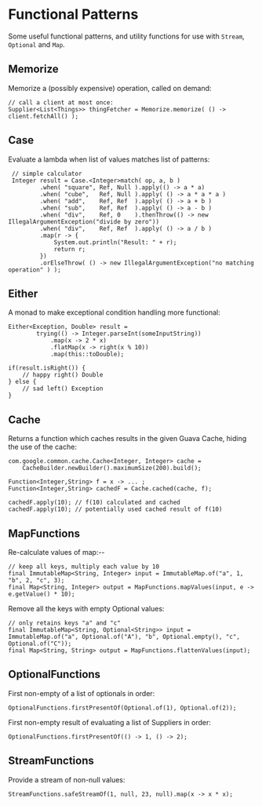 # Functional Patterns

Some useful functional patterns, and utility functions for use with ```Stream```, ```Optional``` and ```Map```.


## Memorize

Memorize a (possibly expensive) operation, called on demand:

    // call a client at most once:
    Supplier<List<Things>> thingFetcher = Memorize.memorize( () -> client.fetchAll() );

## Case
Evaluate a lambda when list of values matches list of patterns:

     // simple calculator
     Integer result = Case.<Integer>match( op, a, b )
             .when( "square", Ref, Null ).apply(() -> a * a)
             .when( "cube",   Ref, Null ).apply( () -> a * a * a )
             .when( "add",    Ref, Ref  ).apply( () -> a + b )
             .when( "sub",    Ref, Ref  ).apply( () -> a - b )
             .when( "div",    Ref, 0    ).thenThrow(() -> new IllegalArgumentException("divide by zero"))
             .when( "div",    Ref, Ref  ).apply( () -> a / b )
             .map(r -> {
                 System.out.println("Result: " + r);
                 return r;
             })
             .orElseThrow( () -> new IllegalArgumentException("no matching operation" ) );

## Either
A monad to make exceptional condition handling more functional:

    Either<Exception, Double> result =
            trying(() -> Integer.parseInt(someInputString))
                .map(x -> 2 * x)
                .flatMap(x -> right(x % 10))
                .map(this::toDouble);

    if(result.isRight()) {
        // happy right() Double
    } else {
        // sad left() Exception
    }

## Cache
Returns a function which caches results in the given Guava Cache, hiding the use of the cache:

    com.google.common.cache.Cache<Integer, Integer> cache =
        CacheBuilder.newBuilder().maximumSize(200).build();

    Function<Integer,String> f = x -> ... ;
    Function<Integer,String> cachedF = Cache.cached(cache, f);

    cachedF.apply(10); // f(10) calculated and cached
    cachedF.apply(10); // potentially used cached result of f(10)

## MapFunctions

Re-calculate values of map:--

    // keep all keys, multiply each value by 10
    final ImmutableMap<String, Integer> input = ImmutableMap.of("a", 1, "b", 2, "c", 3);
    final Map<String, Integer> output = MapFunctions.mapValues(input, e -> e.getValue() * 10);

Remove all the keys with empty Optional values:

    // only retains keys "a" and "c"
    final ImmutableMap<String, Optional<String>> input = ImmutableMap.of("a", Optional.of("A"), "b", Optional.empty(), "c", Optional.of("C"));
    final Map<String, String> output = MapFunctions.flattenValues(input);

## OptionalFunctions

First non-empty of a list of optionals in order:

    OptionalFunctions.firstPresentOf(Optional.of(1), Optional.of(2));

First non-empty result of evaluating a list of Suppliers in order:

    OptionalFunctions.firstPresentOf(() -> 1, () -> 2);

## StreamFunctions

Provide a stream of non-null values:

    StreamFunctions.safeStreamOf(1, null, 23, null).map(x -> x * x);
